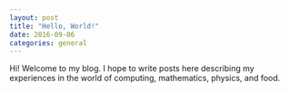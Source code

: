 ```yaml
---
layout: post
title: "Hello, World!"
date: 2016-09-06
categories: general
---
```

Hi! Welcome to my blog. I hope to write posts here describing my experiences in the world of computing, mathematics, physics, and food.
